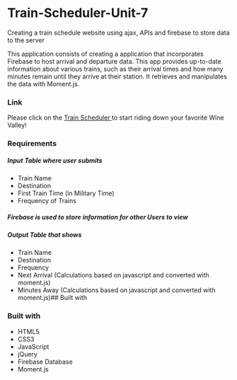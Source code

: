 # Train-Scheduler-Unit-7
Creating a train schedule website using ajax, APIs and firebase to store data to the server

This application consists of creating a application that incorporates Firebase to  host arrival and departure data. This app provides up-to-date information about various trains, such as their arrival times and how many minutes remain until they arrive at their station.  It retrieves and manipulates the data with Moment.js. 

### Link 

Please click on the [Train Scheduler ](https://lookwendyican.github.io/Train-Scheduler-Unit-7/) to start riding down your favorite Wine Valley!

### Requirements 
##### Input Table where user submits
* Train Name
* Destination
* First Train Time (in Military Time)
* Frequency of Trains

##### Firebase is used to store information for other Users to view

##### Output Table that shows
* Train Name
* Destination
* Frequency 
* Next Arrival (Calculations based on javascript and converted with moment.js)
* Minutes Away (Calculations based on javascript and converted with moment.js)##  Built with


### Built with
* HTML5
* CSS3
* JavaScript
* jQuery
* Firebase Database
* Moment.js 

